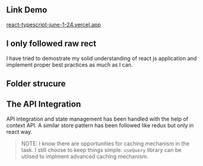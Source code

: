 ## Link Demo

[react-typescript-june-1-24.vercel.app](https://react-typescript-june-1-24.vercel.app/)

## I only followed raw rect

I have tried to demostrate my solid understanding of react js application and implement proper best practices as much as I can.

## Folder strucure

## The API Integration

API integration and state management has been handled with the help of context API. A similar store pattern has been followed like redux but only in react way.

> NOTE: I know there are opportunities for caching mechanism in the task. I still choose to keep things simple. `useQuery` library can be utlised to implment advanced caching mechanism.
